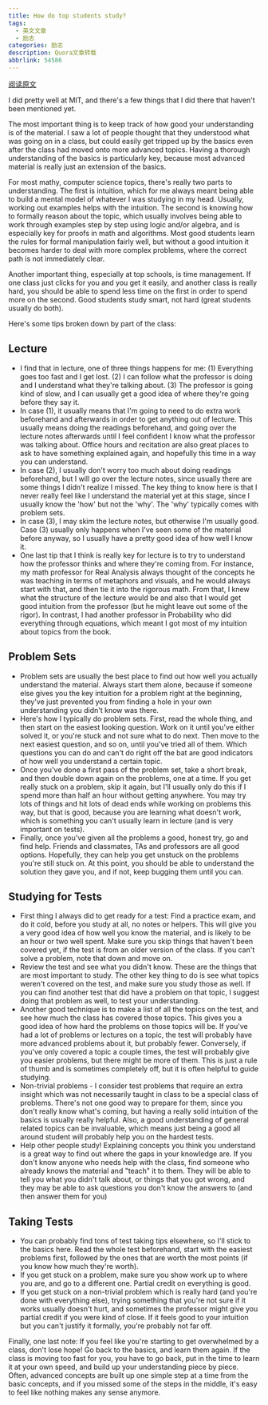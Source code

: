```yaml
---
title: How do top students study?
tags:
  - 英文文章
  - 励志
categories: 励志
description: Quora文章转载
abbrlink: 54586
---
```


[阅读原文](https://qr.ae/py1ydB)

I did pretty well at MIT, and there's a few things that I did there that haven't been mentioned yet.

The most important thing is to keep track of how good your understanding is of the material. I saw a lot of people thought that they understood what was going on in a class, but could easily get tripped up by the basics even after the class had moved onto more advanced topics. Having a thorough understanding of the basics is particularly key, because most advanced material is really just an extension of the basics.

For most mathy, computer science topics, there's really two parts to understanding. The first is intuition, which for me always meant being able to build a mental model of whatever I was studying in my head. Usually, working out examples helps with the intuition. The second is knowing how to formally reason about the topic, which usually involves being able to work through examples step by step using logic and/or algebra, and is especially key for proofs in math and algorithms. Most good students learn the rules for formal manipulation fairly well, but without a good intuition it becomes harder to deal with more complex problems, where the correct path is not immediately clear.

Another important thing, especially at top schools, is time management. If one class just clicks for you and you get it easily, and another class is really hard, you should be able to spend less time on the first in order to spend more on the second. Good students study smart, not hard (great students usually do both).

Here's some tips broken down by part of the class:

## Lecture

- I find that in lecture, one of three things happens for me: (1) Everything goes too fast and I get lost. (2) I can follow what the professor is doing and I understand what they're talking about. (3) The professor is going kind of slow, and I can usually get a good idea of where they're going before they say it.
- In case (1), it usually means that I'm going to need to do extra work beforehand and afterwards in order to get anything out of lecture. This usually means doing the readings beforehand, and going over the lecture notes afterwards until I feel confident I know what the professor was talking about. Office hours and recitation are also great places to ask to have something explained again, and hopefully this time in a way you can understand.
- In case (2), I usually don't worry too much about doing readings beforehand, but I will go over the lecture notes, since usually there are some things I didn't realize I missed. The key thing to know here is that I never really feel like I understand the material yet at this stage, since I usually know the 'how' but not the 'why'. The 'why' typically comes with problem sets.
- In case (3), I may skim the lecture notes, but otherwise I'm usually good. Case (3) usually only happens when I've seen some of the material before anyway, so I usually have a pretty good idea of how well I know it.
- One last tip that I think is really key for lecture is to try to understand how the professor thinks and where they're coming from. For instance, my math professor for Real Analysis always thought of the concepts he was teaching in terms of metaphors and visuals, and he would always start with that, and then tie it into the rigorous math. From that, I knew what the structure of the lecture would be and also that I would get good intuition from the professor (but he might leave out some of the rigor). In contrast, I had another professor in Probability who did everything through equations, which meant I got most of my intuition about topics from the book.

## Problem Sets

- Problem sets are usually the best place to find out how well you actually understand the material. Always start them alone, because if someone else gives you the key intuition for a problem right at the beginning, they've just prevented you from finding a hole in your own understanding you didn't know was there.
- Here's how I typically do problem sets. First, read the whole thing, and then start on the easiest looking question. Work on it until you've either solved it, or you're stuck and not sure what to do next. Then move to the next easiest question, and so on, until you've tried all of them. Which questions you can do and can't do right off the bat are good indicators of how well you understand a certain topic.
- Once you've done a first pass of the problem set, take a short break, and then double down again on the problems, one at a time. If you get really stuck on a problem, skip it again, but I'll usually only do this if I spend more than half an hour without getting anywhere. You may try lots of things and hit lots of dead ends while working on problems this way, but that is good, because you are learning what doesn't work, which is something you can't usually learn in lecture (and is very important on tests).
- Finally, once you've given all the problems a good, honest try, go and find help. Friends and classmates, TAs and professors are all good options. Hopefully, they can help you get unstuck on the problems you're still stuck on. At this point, you should be able to understand the solution they gave you, and if not, keep bugging them until you can.

## Studying for Tests

- First thing I always did to get ready for a test: Find a practice exam, and do it cold, before you study at all, no notes or helpers. This will give you a very good idea of how well you know the material, and is likely to be an hour or two well spent. Make sure you skip things that haven't been covered yet, if the test is from an older version of the class. If you can't solve a problem, note that down and move on.
- Review the test and see what you didn't know. These are the things that are most important to study. The other key thing to do is see what topics weren't covered on the test, and make sure you study those as well. If you can find another test that did have a problem on that topic, I suggest doing that problem as well, to test your understanding.
- Another good technique is to make a list of all the topics on the test, and see how much the class has covered those topics. This gives you a good idea of how hard the problems on those topics will be. If you've had a lot of problems or lectures on a topic, the test will probably have more advanced problems about it, but probably fewer. Conversely, if you've only covered a topic a couple times, the test will probably give you easier problems, but there might be more of them. This is just a rule of thumb and is sometimes completely off, but it is often helpful to guide studying.
- Non-trivial problems - I consider test problems that require an extra insight which was not necessarily taught in class to be a special class of problems. There's not one good way to prepare for them, since you don't really know what's coming, but having a really solid intuition of the basics is usually really helpful. Also, a good understanding of general related topics can be invaluable, which means just being a good all around student will probably help you on the hardest tests.
- Help other people study! Explaining concepts you think you understand is a great way to find out where the gaps in your knowledge are. If you don't know anyone who needs help with the class, find someone who already knows the material and "teach" it to them. They will be able to tell you what you didn't talk about, or things that you got wrong, and they may be able to ask questions you don't know the answers to (and then answer them for you)

## Taking Tests

- You can probably find tons of test taking tips elsewhere, so I'll stick to the basics here. Read the whole test beforehand, start with the easiest problems first, followed by the ones that are worth the most points (if you know how much they're worth).
- If you get stuck on a problem, make sure you show work up to where you are, and go to a different one. Partial credit on everything is good.
- If you get stuck on a non-trivial problem which is really hard (and you're done with everything else), trying something that you're not sure if it works usually doesn't hurt, and sometimes the professor might give you partial credit if you were kind of close. If it feels good to your intuition but you can't justify it formally, you're probably not far off.

Finally, one last note: If you feel like you're starting to get overwhelmed by a class, don't lose hope! Go back to the basics, and learn them again. If the class is moving too fast for you, you have to go back, put in the time to learn it at your own speed, and build up your understanding piece by piece. Often, advanced concepts are built up one simple step at a time from the basic concepts, and if you missed some of the steps in the middle, it's easy to feel like nothing makes any sense anymore.